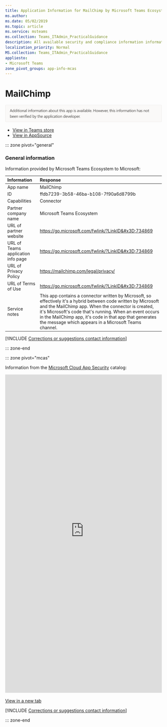 ```yaml
---
title: Application Information for MailChimp by Microsoft Teams Ecosystem
ms.author: 
ms.date: 05/02/2019
ms.topic: article
ms.service: msteams
ms.collection: Teams_ITAdmin_PracticalGuidance
description: All available security and compliance information information for MailChimp, its data handling policies, its Microsoft Cloud App Security app catalog information, and security/compliance information in the CSA STAR registry.
localization_priority: Normal
MS.collection: Teams_ITAdmin_PracticalGuidance
appliesto:
- Microsoft Teams
zone_pivot_groups: app-info-mcas
---
```

# MailChimp

<p></p><img alt="Non-attested image" src="./images/unattested.png" width="650"/>

* <a href="https://teams.microsoft.com/l/app/ffdb7239-3b58-46ba-b108-7f90a6d8799b" target="_blank">View in Teams store</a>
* <a href="https://appsource.microsoft.com/en-us/product/office/WA104381547" target="_blank">View in AppSource</a>

::: zone pivot="general"

### General information

Information provided by Microsoft Teams Ecosystem to Microsoft:

| **Information** | **Response** |
|:----------------|:-------------|
| App name | MailChimp |
| ID | ffdb7239-3b58-46ba-b108-7f90a6d8799b |
| Capabilities | Connector |
| Partner company name | Microsoft Teams Ecosystem |
| URL of partner website | <https://go.microsoft.com/fwlink/?LinkID&#x3D;734869> |
| URL of Teams application info page | <https://go.microsoft.com/fwlink/?LinkID&#x3D;734869> |
| URL of Privacy Policy | <https://mailchimp.com/legal/privacy/> |
| URL of Terms of Use | <https://go.microsoft.com/fwlink/?LinkID&#x3D;734869> |
| Service notes | This app contains a connector written by Microsoft, so effectively it&#x27;s a hybrid between code written by Microsoft and the MailChimp app. When the connector is created, it&#x27;s Microsoft&#x27;s code that&#x27;s running. When an event occurs in the MailChimp app, it&#x27;s code in that app that generates the message which appears in a Microsoft Teams channel. |

 [!INCLUDE [Corrections or suggestions contact information](./includes/corrections-or-suggestions.md)]

::: zone-end


::: zone pivot="mcas"

Information from the [Microsoft Cloud App Security](https://www.microsoft.com/en-us/enterprise-mobility-security/cloud-app-security) catalog:

<iframe height='1020' title='Microsoft Cloud App Security Information' src='https://3ca685143b5b46b4b0e5266dadf2e97c.codepen.website/#/dashboard/13355' frameborder='no'  style='width: 100%;'></iframe>

<a href="https://3ca685143b5b46b4b0e5266dadf2e97c.codepen.website/#/dashboard/13355" target="_blank">View in a new tab</a>

[!INCLUDE [Corrections or suggestions contact information](./includes/corrections-or-suggestions.md)]

::: zone-end

